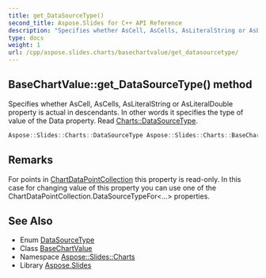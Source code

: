 ```yaml
---
title: get_DataSourceType()
second_title: Aspose.Slides for C++ API Reference
description: "Specifies whether AsCell, AsCells, AsLiteralString or AsLiteralDouble property is actual in descendants. In other words it specifies the type of value of the Data property. Read Charts::DataSourceType."
type: docs
weight: 1
url: /cpp/aspose.slides.charts/basechartvalue/get_datasourcetype/
---
```

## BaseChartValue::get_DataSourceType() method


Specifies whether AsCell, AsCells, AsLiteralString or AsLiteralDouble property is actual in descendants. In other words it specifies the type of value of the Data property. Read [Charts::DataSourceType](../../datasourcetype/).

```cpp
Aspose::Slides::Charts::DataSourceType Aspose::Slides::Charts::BaseChartValue::get_DataSourceType() override
```

## Remarks


For points in [ChartDataPointCollection](../../chartdatapointcollection/) this property is read-only. In this case for changing value of this property you can use one of the ChartDataPointCollection.DataSourceTypeFor<...> properties. 
## See Also

* Enum [DataSourceType](../datasourcetype/)
* Class [BaseChartValue](./)
* Namespace [Aspose::Slides::Charts](../)
* Library [Aspose.Slides](../../)